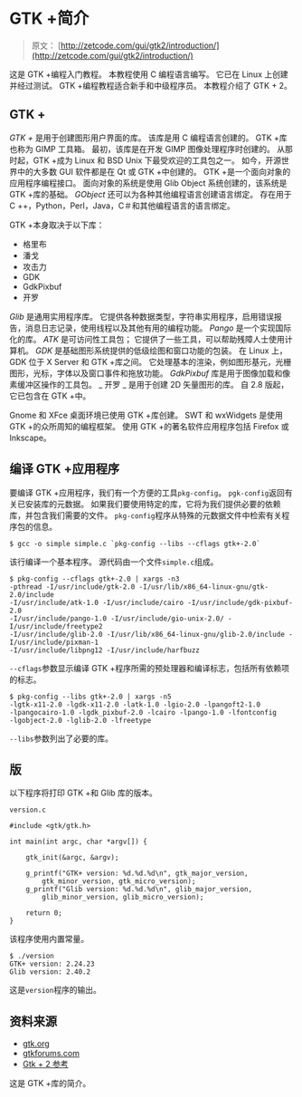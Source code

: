 # GTK +简介

> 原文： [http://zetcode.com/gui/gtk2/introduction/](http://zetcode.com/gui/gtk2/introduction/)

这是 GTK +编程入门教程。 本教程使用 C 编程语言编写。 它已在 Linux 上创建并经过测试。 GTK +编程教程适合新手和中级程序员。 本教程介绍了 GTK + 2。

## GTK +

_GTK +_ 是用于创建图形用户界面的库。 该库是用 C 编程语言创建的。 GTK +库也称为 GIMP 工具箱。 最初，该库是在开发 GIMP 图像处理程序时创建的。 从那时起，GTK +成为 Linux 和 BSD Unix 下最受欢迎的工具包之一。 如今，开源世界中的大多数 GUI 软件都是在 Qt 或 GTK +中创建的。 GTK +是一个面向对象的应用程序编程接口。 面向对象的系统是使用 Glib Object 系统创建的，该系统是 GTK +库的基础。 _GObject_ 还可以为各种其他编程语言创建语言绑定。 存在用于 C ++，Python，Perl，Java，C＃和其他编程语言的语言绑定。

GTK +本身取决于以下库：

*   格里布
*   潘戈
*   攻击力
*   GDK
*   GdkPixbuf
*   开罗

_Glib_ 是通用实用程序库。 它提供各种数据类型，字符串实用程序，启用错误报告，消息日志记录，使用线程以及其他有用的编程功能。 _Pango_ 是一个实现国际化的库。 _ATK_ 是可访问性工具包； 它提供了一些工具，可以帮助残障人士使用计算机。 _GDK_ 是基础图形系统提供的低级绘图和窗口功能的包装。 在 Linux 上，GDK 位于 X Server 和 GTK +库之间。 它处理基本的渲染，例如图形基元，光栅图形，光标，字体以及窗口事件和拖放功能。 _GdkPixbuf_ 库是用于图像加载和像素缓冲区操作的工具包。 _ 开罗 _ 是用于创建 2D 矢量图形的库。 自 2.8 版起，它已包含在 GTK +中。

Gnome 和 XFce 桌面环境已使用 GTK +库创建。 SWT 和 wxWidgets 是使用 GTK +的众所周知的编程框架。 使用 GTK +的著名软件应用程序包括 Firefox 或 Inkscape。

## 编译 GTK +应用程序

要编译 GTK +应用程序，我们有一个方便的工具`pkg-config`。 `pgk-config`返回有关已安装库的元数据。 如果我们要使用特定的库，它将为我们提供必要的依赖库，并包含我们需要的文件。 `pkg-config`程序从特殊的元数据文件中检索有关程序包的信息。

```
$ gcc -o simple simple.c `pkg-config --libs --cflags gtk+-2.0`

```

该行编译一个基本程序。 源代码由一个文件`simple.c`组成。

```
$ pkg-config --cflags gtk+-2.0 | xargs -n3
-pthread -I/usr/include/gtk-2.0 -I/usr/lib/x86_64-linux-gnu/gtk-2.0/include
-I/usr/include/atk-1.0 -I/usr/include/cairo -I/usr/include/gdk-pixbuf-2.0
-I/usr/include/pango-1.0 -I/usr/include/gio-unix-2.0/ -I/usr/include/freetype2
-I/usr/include/glib-2.0 -I/usr/lib/x86_64-linux-gnu/glib-2.0/include -I/usr/include/pixman-1
-I/usr/include/libpng12 -I/usr/include/harfbuzz

```

`--cflags`参数显示编译 GTK +程序所需的预处理器和编译标志，包括所有依赖项的标志。

```
$ pkg-config --libs gtk+-2.0 | xargs -n5
-lgtk-x11-2.0 -lgdk-x11-2.0 -latk-1.0 -lgio-2.0 -lpangoft2-1.0
-lpangocairo-1.0 -lgdk_pixbuf-2.0 -lcairo -lpango-1.0 -lfontconfig
-lgobject-2.0 -lglib-2.0 -lfreetype

```

`--libs`参数列出了必要的库。

## 版

以下程序将打印 GTK +和 Glib 库的版本。

`version.c`

```
#include <gtk/gtk.h>

int main(int argc, char *argv[]) {

    gtk_init(&argc, &argv);

    g_printf("GTK+ version: %d.%d.%d\n", gtk_major_version, 
        gtk_minor_version, gtk_micro_version);
    g_printf("Glib version: %d.%d.%d\n", glib_major_version,
        glib_minor_version, glib_micro_version);    

    return 0;
}

```

该程序使用内置常量。

```
$ ./version 
GTK+ version: 2.24.23
Glib version: 2.40.2

```

这是`version`程序的输出。

## 资料来源

*   [gtk.org](http://www.gtk.org)
*   [gtkforums.com](http://www.gtkforums.com)
*   [Gtk + 2 参考](https://developer.gnome.org/gtk2/2.24/)

这是 GTK +库的简介。